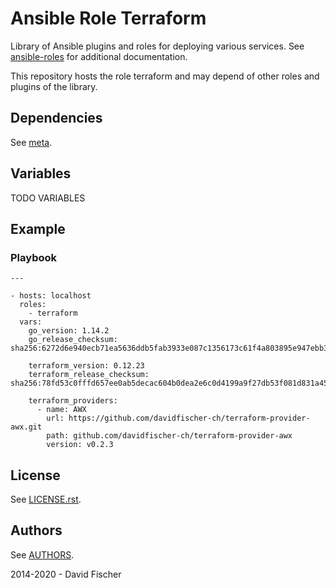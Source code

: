 # Ansible Role Terraform

Library of Ansible plugins and roles for deploying various services.
See [ansible-roles](https://github.com/davidfischer-ch/ansible-roles) for additional documentation.

This repository hosts the role terraform and may depend of other roles and plugins of the library.

## Dependencies

See [meta](meta/main.yml).

## Variables

TODO VARIABLES

## Example

### Playbook

```
---

- hosts: localhost
  roles:
    - terraform
  vars:
    go_version: 1.14.2
    go_release_checksum: sha256:6272d6e940ecb71ea5636ddb5fab3933e087c1356173c61f4a803895e947ebb3

    terraform_version: 0.12.23
    terraform_release_checksum: sha256:78fd53c0fffd657ee0ab5decac604b0dea2e6c0d4199a9f27db53f081d831a45

    terraform_providers:
      - name: AWX
        url: https://github.com/davidfischer-ch/terraform-provider-awx.git
        path: github.com/davidfischer-ch/terraform-provider-awx
        version: v0.2.3
```

## License

See [LICENSE.rst](LICENSE.rst).

## Authors

See [AUTHORS](AUTHORS).

2014-2020 - David Fischer
